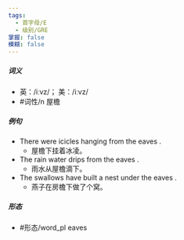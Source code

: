 ```yaml
---
tags:
  - 首字母/E
  - 级别/GRE
掌握: false
模糊: false
---
```

##### 词义
- 英：/iːvz/； 美：/iːvz/
- #词性/n  屋檐
##### 例句
- There were icicles hanging from the eaves .
	- 屋檐下挂着冰凌。
- The rain water drips from the eaves .
	- 雨水从屋檐滴下。
- The swallows have built a nest under the eaves .
	- 燕子在房檐下做了个窝。
##### 形态
- #形态/word_pl eaves
